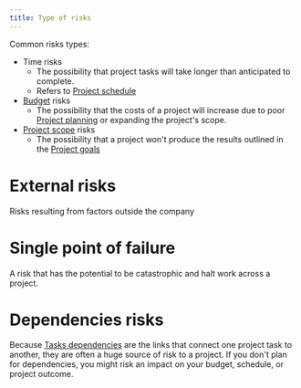 ```yaml
---
title: Type of risks
---
```

Common risks types:
- Time risks
	- The possibility that project tasks will take longer than anticipated to complete.
	- Refers to [Project schedule](danielesalvatore/project-management/project-planning/project-plan/project-schedule.md)
- [Budget](danielesalvatore/project-management/project-initiation/budget/budget.md) risks
	- The possibility that the costs of a project will increase due to poor [Project planning](danielesalvatore/project-management/project-planning/project-planning.md) or expanding the project's scope. 
- [Project scope](danielesalvatore/project-management/project-initiation/scope/project-scope.md) risks
	- The possibility that a project won't produce the results outlined in the [Project goals](danielesalvatore/project-management/foundations-of-project-management/project-goals.md)


# External risks
Risks resulting from factors outside the company

# Single point of failure
A risk that has the potential to be catastrophic and halt work across a project. 

# Dependencies risks
Because [Tasks dependencies](danielesalvatore/project-management/project-planning/estimations/tasks-dependencies.md) are the links that connect one project task to another, they are often a huge source of risk to a project. 
If you don't plan for dependencies, you might risk an impact on your budget, schedule, or project outcome. 




